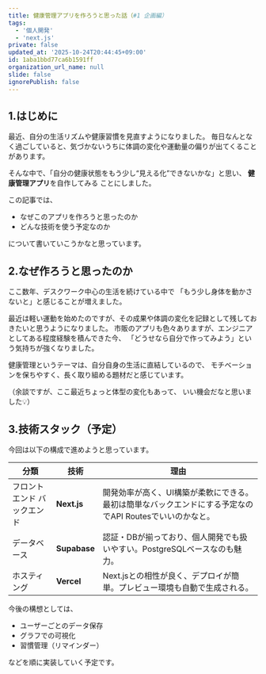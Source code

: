 ```yaml
---
title: 健康管理アプリを作ろうと思った話（#1 企画編）
tags:
  - '個人開発'
  - 'next.js' 
private: false
updated_at: '2025-10-24T20:44:45+09:00'
id: 1aba1bbd77ca6b1591ff
organization_url_name: null
slide: false
ignorePublish: false
---
```


## 1.はじめに
最近、自分の生活リズムや健康習慣を見直すようになりました。
毎日なんとなく過ごしていると、気づかないうちに体調の変化や運動量の偏りが出てくることがあります。

そんな中で、「自分の健康状態をもう少し“見える化”できないかな」と思い、
**健康管理アプリ**を自作してみる ことにしました。

この記事では、
 - なぜこのアプリを作ろうと思ったのか
 - どんな技術を使う予定なのか

について書いていこうかなと思っています。

## 2.なぜ作ろうと思ったのか
ここ数年、デスクワーク中心の生活を続けている中で
「もう少し身体を動かさないと」と感じることが増えました。

最近は軽い運動を始めたのですが、その成果や体調の変化を記録として残しておきたいと思うようになりました。
市販のアプリも色々ありますが、エンジニアとしてある程度経験を積んできた今、
「どうせなら自分で作ってみよう」という気持ちが強くなりました。

健康管理というテーマは、自分自身の生活に直結しているので、
モチベーションを保ちやすく、長く取り組める題材だと感じています。

（余談ですが、ここ最近ちょっと体型の変化もあって、
いい機会だなと思いました💡）

## 3.技術スタック（予定）

今回は以下の構成で進めようと思っています。

| 分類 | 技術 | 理由 |
|------|------|------|
| フロントエンド バックエンド | **Next.js** | 開発効率が高く、UI構築が柔軟にできる。最初は簡単なバックエンドにする予定なのでAPI Routesでいいのかなと。 |
| データベース | **Supabase** | 認証・DBが揃っており、個人開発でも扱いやすい。PostgreSQLベースなのも魅力。 |
| ホスティング | **Vercel** | Next.jsとの相性が良く、デプロイが簡単。プレビュー環境も自動で生成される。 |

今後の構想としては、
- ユーザーごとのデータ保存
- グラフでの可視化
- 習慣管理（リマインダー）

などを順に実装していく予定です。
